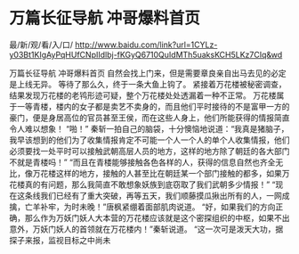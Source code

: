 # 万篇长征导航 冲哥爆料首页

最/新/观/看/入/口/ http://www.baidu.com/link?url=1CYLz-y03Bt1KIgAyPqHUfCNpIIdlbj-fKGyQ6710QuIdMTh5uaksKCH5LKz7CIq&wd

万篇长征导航 冲哥爆料首页
自然会找上门来，但是需要章良亲自出马去见的必定是上线无异。
    等待了那么久，终于一条大鱼上钩了。
    紧接着万花楼被秘密调查，结果发现万花楼的老鸨形迹可疑，整个万花楼处处透漏着一种不正常。
    万花楼属于一等青楼，楼内的女子都是卖艺不卖身的，而且他们平时接待的不是富甲一方的豪门，便是身居高位的官员甚至王侯，而在这些人身上，他们所能获得的情报简直令人难以想象！
    “啪！”
    秦斩一拍自己的脑袋，十分懊恼地说道：“我真是猪脑子，我早该想到的他们为了收集情报肯定不可能一个人一个人的单个人收集情报，他们必须要找一处平时可以接触武朝高层人员的地方，这样的地方除了朝廷的各大部门不就是青楼吗！”
    “而且在青楼能够接触各色各样的人，获得的信息自然也齐全无比，像万花楼这样的地方，接触的人甚至比在朝廷某一个部门接触的都多，如果万花楼真的有问题，那么我简直不敢想象妖族到底窃取了我们武朝多少情报！”
    “现在这条线我们已经有了重大突破，再等五天，我们顺藤摸瓜揪出所有的人，一网成擒，亡羊补牢，为时未晚！”唐枫紧绷着面部肌肉说道。
    “好，如果我们的方向正确，那么作为万妖门妖人大本营的万花楼应该就是这个密探组织的中枢，如果不出意外，万妖门妖人的首领就在万花楼内！”秦斩说道。
    “这一次可是泼天大功，据探子来报，监视目标之中尚未
